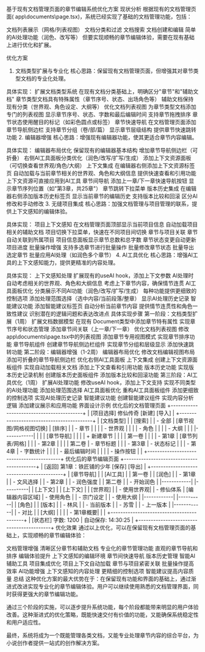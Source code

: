 基于现有文档管理页面的章节编辑系统优化方案
现状分析
根据现有的文档管理页面( app\documents\page.tsx)，系统已经实现了基础的文档管理功能，包括：

文档列表展示（网格/列表视图）
文档分类和过滤
文档搜索
文档创建和编辑
简单的AI处理功能（润色、改写等）
但要实现顺畅的章节编辑体验，需要在现有基础上进行优化和扩展。

优化方案
1. 文档类型扩展与专业化
核心思路：保留现有文档管理页面，但增强其对章节类型文档的专业化处理。

具体实现：
扩展文档类型系统
在现有文档分类基础上，明确区分"章节"和"辅助文档"
章节类型文档具有特殊属性（章节序号、状态、出场角色等）
辅助文档保持现有分类（世界观、角色设定、大纲等）
优化文档列表视图
为章节类型文档添加专门的列表视图
显示章节序号、状态、字数和最后编辑时间
支持章节拖拽排序
章节状态使用醒目的标记（如彩色圆点或标签）
章节快速导航
在文档管理页面添加章节导航侧边栏
支持章节分组（卷/部/篇）
显示章节层级结构
提供章节快速跳转功能
2. 编辑器增强
核心思路：增强现有编辑器功能，使其更适合章节内容编辑。

具体实现：
编辑器布局优化
保留现有的编辑器基本结构
增加章节导航侧边栏（可折叠）
右侧AI工具面板分类优化（润色/改写/扩写/生成）
添加上下文资源面板（可切换查看世界观/角色/大纲）
上下文集成
在编辑器右侧添加上下文资源标签页
自动加载与当前章节相关的世界观、角色和大纲信息
提供快速查看和引用功能
上下文资源可直接应用到AI工具
章节间导航
添加上一章/下一章快速导航按钮
显示章节序列位置（如"第3章，共25章"）
章节跳转下拉菜单
版本历史集成
在编辑器右侧添加版本历史标签页
显示当前章节的编辑历史
支持版本比较和回滚
区分AI修改和手动修改
3. 无缝项目集成
核心思路：加强文档管理与项目管理的联系，提供上下文感知的编辑体验。

具体实现：
项目上下文感知
在文档管理页面顶部显示当前项目信息
自动加载项目相关的辅助文档
项目切换下拉菜单，快速在不同项目间切换
章节与项目关联
章节自动关联到所属项目
项目信息面板显示章节总数和总字数
章节状态变更自动更新项目进度
批量操作增强
支持多选章节进行批量操作
批量修改章节状态
批量导出选定章节
批量应用AI处理（如润色多个章节）
4. AI工具优化
核心思路：增强AI工具的上下文感知能力，提供更精准的内容处理。

具体实现：
上下文感知处理
扩展现有的useAI hook，添加上下文参数
AI处理时自动考虑相关的世界观、角色和大纲信息
考虑上下章节内容，确保情节连贯
AI工具面板优化
分类展示不同AI功能（润色/改写/扩写/生成）
每种功能提供更细致的控制选项
添加处理范围选择（选中内容/当前段落/整章）
显示AI处理历史记录
智能建议功能
添加智能建议标签页
自动分析当前章节内容
提供情节连贯性和角色一致性建议
识别潜在的逻辑问题和表达改进点
具体实现步骤
第一阶段：文档类型扩展（1周）
扩展文档数据模型
在现有 Document类型中添加章节特有属性
实现章节序号和状态管理
添加章节间关联（上一章/下一章）
优化文档列表视图
修改 app\documents\page.tsx中的列表视图
添加章节专用视图模式
实现章节排序功能
章节导航组件
创建章节导航侧边栏组件
实现章节分组和层级显示
添加快速跳转功能
第二阶段：编辑器增强（1-2周）
编辑器布局优化
修改文档编辑视图布局
添加可折叠的章节导航侧边栏
优化右侧AI工具面板
上下文集成
创建上下文资源面板组件
实现自动加载相关文档
添加上下文查看和引用功能
版本历史功能
实现版本历史记录机制
创建版本历史面板组件
添加版本比较和回滚功能
第三阶段：AI工具优化（1周）
扩展AI处理功能
修改useAI hook，添加上下文支持
实现不同类型的AI处理功能
添加处理范围选择
AI工具面板优化
重构AI工具面板组件
添加更细致的控制选项
实现AI处理历史记录
智能建议功能
创建智能建议组件
实现内容分析逻辑
添加建议展示和应用功能
界面设计示例
优化后的文档管理页面
+------------------------------------------+
|  [项目选择] 修仙传奇           [新建] [导入] |
+------------------------------------------+
| [文档类型]  |                    | [搜索]  |
| - 全部      | [章节视图/网格视图切换]  | [排序]  |
| - 章节      |                    |         |
| - 世界观    |                    |         |
| - 角色      |                    |         |
| - 大纲      |                    |         |
|------------|                    |         |
| [章节导航]  |                    |         |
| + 新建章节  |                    |         |
| 第一卷      |                    |         |
| - 第1章     | [章节列表/网格]      |         |
| - 第2章     |                    |         |
| 第二卷      | - 章节标题          |         |
| - 第3章     | - 状态标记          |         |
| - 第4章     | - 字数统计          |         |
|            | - 最后编辑时间       |         |
|            | - 操作按钮          |         |
+------------------------------------------+
优化后的章节编辑页面
+------------------------------------------+
| [返回] 第1章：铁匠铺的少年     [保存] [导出] |
+------------------------------------------+
| [章节导航] |                    | [AI工具]  |
| 第一卷     |                    | [润色]    |
| - 第1章    |                    | - 文风选择 |
| - 第2章    |                    | - 润色强度 |
| 第二卷     |                    | - 开始润色 |
|------------|                    |----------|
| [上下文]   |                    | [上下文]  |
| [世界观]   |                    | - 使用世界观|
| - 修仙体系 |  [编辑器内容区域]    | - 使用角色 |
| - 宗门设定 |                    | - 使用大纲 |
|------------|                    |----------|
| [角色]     |                    | [版本]    |
| - 林风     |                    | - 当前版本 |
| - 苏雪     |                    | - 上一版本 |
|------------|                    | - 对比    |
| [大纲]     |                    |          |
| - 第1章概要|                    |          |
+------------------------------------------+
| [状态栏] 字数: 1200 | 自动保存: 14:30:25    |
+------------------------------------------+
优化效果
通过以上优化，可以在保留现有文档管理页面的基础上，实现顺畅的章节编辑体验：

文档管理增强
清晰区分章节和辅助文档
专业化的章节管理功能
直观的章节导航和排序
编辑体验提升
上下文感知的编辑环境
章节间快速导航
版本历史管理
智能AI辅助工具
项目集成优化
项目上下文自动加载
章节与项目紧密关联
批量操作提高效率
AI功能增强
上下文感知的内容处理
更精细的控制选项
智能建议提高内容质量
总结
这种优化方案的最大优势在于：在保留现有功能和界面的基础上，通过渐进式改进实现专业化的章节编辑体验。用户可以继续使用熟悉的文档管理界面，同时获得更强大的章节编辑功能。

通过三个阶段的实施，可以逐步提升系统功能，每个阶段都能带来明显的用户体验改善。这种渐进式的优化策略，既能快速交付有价值的功能，又能确保系统稳定性和用户适应性。

最终，系统将成为一个既能管理各类文档，又能专业处理章节内容的综合平台，为小说创作者提供一站式的创作解决方案。